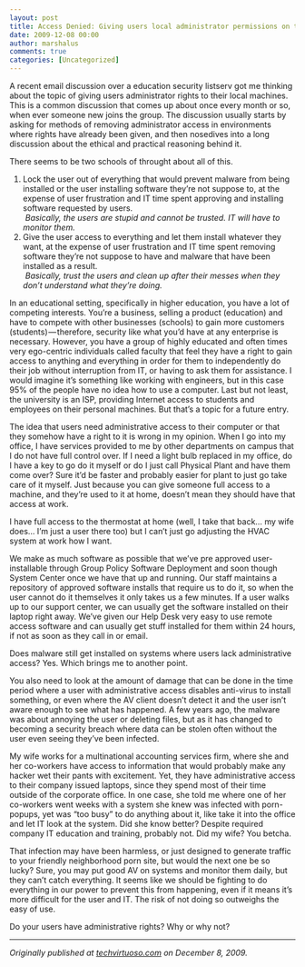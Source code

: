 ```yaml
---
layout: post
title: Access Denied: Giving users local administrator permissions on their machine?
date: 2009-12-08 00:00
author: marshalus
comments: true
categories: [Uncategorized]
---
```



A recent email discussion over a education security listserv got me thinking about the topic of giving users administrator rights to their local machines. This is a common discussion that comes up about once every month or so, when ever someone new joins the group. The discussion usually starts by asking for methods of removing administrator access in environments where rights have already been given, and then nosedives into a long discussion about the ethical and practical reasoning behind it.

There seems to be two schools of throught about all of this.

1.  Lock the user out of everything that would prevent malware from being installed or the user installing software they’re not suppose to, at the expense of user frustration and IT time spent approving and installing software requested by users.  
     _Basically, the users are stupid and cannot be trusted. IT will have to monitor them._
2.  Give the user access to everything and let them install whatever they want, at the expense of user frustration and IT time spent removing software they’re not suppose to have and malware that have been installed as a result.  
     _Basically, trust the users and clean up after their messes when they don’t understand what they’re doing._

In an educational setting, specifically in higher education, you have a lot of competing interests. You’re a business, selling a product (education) and have to compete with other businesses (schools) to gain more customers (students) — therefore, security like what you’d have at any enterprise is necessary. However, you have a group of highly educated and often times very ego-centric individuals called faculty that feel they have a right to gain access to anything and everything in order for them to independently do their job without interruption from IT, or having to ask them for assistance. I would imagine it’s something like working with engineers, but in this case 95% of the people have no idea how to use a computer. Last but not least, the university is an ISP, providing Internet access to students and employees on their personal machines. But that’s a topic for a future entry.

The idea that users need administrative access to their computer or that they somehow have a right to it is wrong in my opinion. When I go into my office, I have services provided to me by other departments on campus that I do not have full control over. If I need a light bulb replaced in my office, do I have a key to go do it myself or do I just call Physical Plant and have them come over? Sure it’d be faster and probably easier for plant to just go take care of it myself. Just because you can give someone full access to a machine, and they’re used to it at home, doesn’t mean they should have that access at work.

I have full access to the thermostat at home (well, I take that back… my wife does… I’m just a user there too) but I can’t just go adjusting the HVAC system at work how I want.

We make as much software as possible that we’ve pre approved user-installable through Group Policy Software Deployment and soon though System Center once we have that up and running. Our staff maintains a repository of approved software installs that require us to do it, so when the user cannot do it themselves it only takes us a few minutes. If a user walks up to our support center, we can usually get the software installed on their laptop right away. We’ve given our Help Desk very easy to use remote access software and can usually get stuff installed for them within 24 hours, if not as soon as they call in or email.

Does malware still get installed on systems where users lack administrative access? Yes. Which brings me to another point.

You also need to look at the amount of damage that can be done in the time period where a user with administrative access disables anti-virus to install something, or even where the AV client doesn’t detect it and the user isn’t aware enough to see what has happened. A few years ago, the malware was about annoying the user or deleting files, but as it has changed to becoming a security breach where data can be stolen often without the user even seeing they’ve been infected.

My wife works for a multinational accounting services firm, where she and her co-workers have access to information that would probably make any hacker wet their pants with excitement. Yet, they have administrative access to their company issued laptops, since they spend most of their time outside of the corporate office. In one case, she told me where one of her co-workers went weeks with a system she knew was infected with porn-popups, yet was “too busy” to do anything about it, like take it into the office and let IT look at the system. Did she know better? Despite required company IT education and training, probably not. Did my wife? You betcha.

That infection may have been harmless, or just designed to generate traffic to your friendly neighborhood porn site, but would the next one be so lucky? Sure, you may put good AV on systems and monitor them daily, but they can’t catch everything. It seems like we should be fighting to do everything in our power to prevent this from happening, even if it means it’s more difficult for the user and IT. The risk of not doing so outweighs the easy of use.

Do your users have administrative rights? Why or why not?

* * *

_Originally published at_ [_techvirtuoso.com_](http://techvirtuoso.com/2009/12/08/access-denied-giving-users-local-administrator-permissions-on-their-machine/) _on December 8, 2009._